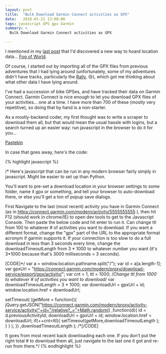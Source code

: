 ```yaml
---
layout: post
title:  "Bulk Download Garmin Connect activities as GPX"
date:   2018-01-21 13:08:00
tags: javascript GPS gpx Garmin
summary: >
  Bulk Download Garmin Connect activities as GPX

---
```


I mentioned in my [last post]({{page.previous.url}}) that I'd discovered a new way
to hoard location data... [Fog of World](https://fogofworld.com).

Of course, I started out by importing all of the GPX files from previous adventures
that I had lying around (unfortunately, some of my adventures didn't have tracks,
particularly the [Rally](http://wander.ingstar.com/adventures/rally.html), 😢),
which got me thinking about what other data I have lying around.

I've had a succession of bike GPSes, and have tracked their data on Garmin Connect.
Garmin Connect is nice enough to let you download GPX files of your activities...
one at a time. I have more than 700 of these (mostly very repetitive), so doing
that by hand is a non-starter.

As a mostly-backend coder, my first thought was to write a scraper to download them
all, but that would mean the usual hassle with logins, but a search turned up an
easier way: run javascript in the browser to do it for you...

[Pastebin](https://pastebin.com/YN6Gex5R)

In case that goes away, here's the code:

{% highlight javascript %}

/*
Here's javascript that can be run in any modern browser fairly simply in javascript. Might be easier to set up than Python.

You'll want to pre-set a download location in your browser settings to some folder, name it gpx or something, and tell your browser to auto-download there, or else you'll get a ton of popup save dialogs.

First Navigate to the last (most recent) activity you have in Garmin Connect (as in https://connect.garmin.com/modern/activity/5555555555 ), then hit F12 (should work in chrome/IE) to open dev tools to get to the Javascript Console. Then paste the below code and hit enter to run it. Can change ttl from 100 to whatever # of activities you want to download.
If you want a different format, change the "gpx" part of the URL to the appropriate format acronym if garmin supports it.
If your connection is too slow to do a full download in less than 3 seconds every time, change the downloadTimeoutLength from 3 * 1000 to whatever number you want (it's 3*1000 because that's 3000 milliseconds = 3 seconds).

[CODE]*/
var a = window.location.pathname.split("/");
var id = a[a.length-1];
var gpxUrl = "https://connect.garmin.com/modern/proxy/download-service/export/gpx/activity/";
var cnt = 1, ttl = 1000; /*Change ttl from 1000 to whatever # of activities you want to download*/
var downloadTimeoutLength = 3 * 1000;
var downloadUrl = gpxUrl + id;
window.location.href = downloadUrl;

setTimeout(
   (getMore = function(){
	jQuery.getJSON("https://connect.garmin.com/modern/proxy/activity-service/activity/"+id+"/relative?_="+Math.random()
		,function(d){
			id = d.previousActivityId;
			downloadUrl = gpxUrl + id;
			window.location.href = downloadUrl;
			if(++cnt<ttl){
				setTimeout(getMore,downloadTimeoutLength );
			}
		}
	);
   })
   ,downloadTimeoutLength 
);
/*[/CODE]

It goes from most recent back downloading each one. If you don't put the right total # to download them all, just navigate to the last one it got and re-run from there.*/
{% endhighlight %}
